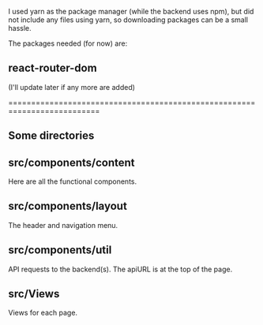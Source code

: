 

I used yarn as the package manager (while the backend uses npm), 
but did not include any files using yarn, so downloading packages can be a small hassle.

The packages needed (for now) are:

<h2>react-router-dom</h2>

(I'll update later if any more are added)

==========================================================================

Some directories
-----------------------------------------------------------------------

src/components/content
--------------------------------
Here are all the functional components.

src/components/layout
-----------------------------
The header and navigation menu.

src/components/util
----------------------
API requests to the backend(s). The apiURL is at the top of the page.

src/Views
--------------------------
Views for each page.

